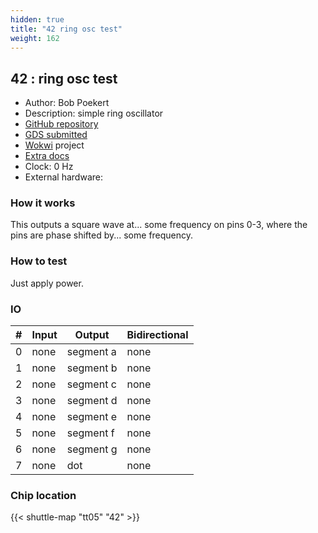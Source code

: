 ```yaml
---
hidden: true
title: "42 ring osc test"
weight: 162
---
```


## 42 : ring osc test

* Author: Bob Poekert
* Description: simple ring oscillator
* [GitHub repository](https://github.com/bobpoekert/tinytapeout)
* [GDS submitted](https://github.com/bobpoekert/tinytapeout/actions/runs/6750857041)
* [Wokwi](https://wokwi.com/projects/380408396356749313) project
* [Extra docs]()
* Clock: 0 Hz
* External hardware: 



### How it works

This outputs a square wave at... some frequency on pins 0-3, where the pins are phase shifted by... some frequency.


### How to test

Just apply power.


### IO

| # | Input        | Output       | Bidirectional      |
|---|--------------|--------------| -------------------|
| 0 | none  | segment a | none |
| 1 | none  | segment b | none |
| 2 | none  | segment c | none |
| 3 | none  | segment d | none |
| 4 | none  | segment e | none |
| 5 | none  | segment f | none |
| 6 | none  | segment g | none |
| 7 | none  | dot | none |

### Chip location

{{< shuttle-map "tt05" "42" >}}
